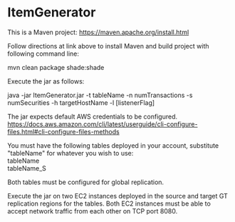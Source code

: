 # ItemGenerator

This is a Maven project:
https://maven.apache.org/install.html

Follow directions at link above to install Maven and build project with following command line:

mvn clean package shade:shade

Execute the jar as follows:

java -jar ItemGenerator.jar -t tableName -n numTransactions -s numSecurities -h targetHostName -l [listenerFlag]

The jar expects default AWS credentials to be configured. 
https://docs.aws.amazon.com/cli/latest/userguide/cli-configure-files.html#cli-configure-files-methods

You must have the following tables deployed in your account, substitute "tableName" for whatever you wish to use:<br>
tableName<br>
tableName_S

Both tables must be configured for global replication.

Execute the jar on two EC2 instances deployed in the source and target GT replication regions for the tables. Both EC2 instances must be able to accept network traffic from each other on TCP port 8080.
 
